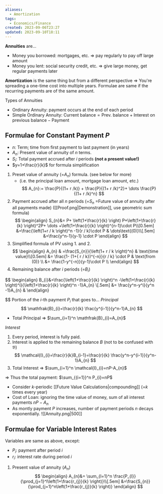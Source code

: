 ```yaml
---
aliases:
  - Amortization
tags:
  - Economics/Finance
created: 2023-09-06T23:27
updated: 2023-09-10T18:11
---
```


**Annuities** are…

- Money you borrowed: mortgages, etc. ⇒ pay regularly to pay off large amount
- Money you lent: social security credit, etc. ⇒ give large money, get regular payments later

**Amortization** is the same thing but from a different perspective
⇒ You're spreading a one-time cost into multiple years. Formulae are same if the recurring payments are of the same amount.

Types of Annuities

- Ordinary Annuity: payment occurs at the end of each period
- Simple Ordinary Annuity:
  $\text{Current balance}=\text{Prev. balance}+\text{Interest on previous balance}-\text{Payment}$

## Formulae for Constant Payment $P$

- $n$: Term; time from first payment to last payment (in years)
- $A_{n}$: Present value of annuity of $n$ terms.
- $S_{i}$: Total payment accrued after $i$ periods **(not a present value!)**
- $y=1+\frac{r}{k}$ for formula simplification

1. Preset value of annuity (=$A_{n}$) formula. (see below for more)
   - (i.e. the principal loan amount, mortgage loan amount, etc.) 
$$
A_{n}:= \frac{P}{(1+ r /k)} +  \frac{P}{(1+ r /k)^2}+ \dots \frac{P}{(1+ r /k)^n}
$$
1. Payment accrued after all $n$ periods (=$S_{n}$ =Future value of annuity after all payments made)
   ([[Proof.png|Demonstration]], use geometric sum formula)
$$
\begin{align}
S_{n}&= P+ \left(1+\frac{r}{k} \right) P+\left(1+\frac{r}{k} \right)^2P+ \dots +\left(1+\frac{r}{k} \right)^{n-1}\cdot P\\[0.5em]
&=\frac{\left(1+r / k \right)^n -1}{r / k}\cdot P & \dots\text{(0)}\\[.5em]
&=\frac{y^n-1}{y-1} \cdot P
\end{align}
$$
1. Simplified formula of PV using 1. and 2.
$$
\begin{align}
A_{n} & =\frac{S_{n}}{\left(1+ r / k \right)^n} & \text{time value}\\[0.5em]
&= \frac{1- (1+{ r / k})^{-n}}{r / k} \cdot P & \text{from (0)} \\
&= \frac{1-y^{-n}}{y-1}\cdot P \\
\end{align}
$$
1. Remaining balance after $i$ periods (=$B_{i}$)
   
$$
   \begin{align}
   B_{i}&=\frac{\left(1+\frac{r}{k} \right)^n -\left(1+\frac{r}{k} \right)^i}{\left(1+\frac{r}{k} \right)^n -1}A_{n} \\[.5em]
   &= \frac{y^n-y^i}{y^n -1}A_{n} &
   \end{align}

$$
Portion of the $i$-th payment $P_{i}$ that goes to…
_Principal_
$$
\mathfrak{B}_{i}=\frac{r}{k} \frac{y^{i-1}}{y^n-1}A_{n}
$$
- Total Principal ⇒ $\sum_{i=1}^n \mathfrak{B}_{i}=A_{n}$

_Interest_
1. Every period, interest is fully paid.
2. Interest is applied to the remaining balance $B$ (not to be confused with $\mathfrak{B}$)
$$
    	\mathcal{I}_{i}=\frac{r}{k}B_{i-1}=\frac{r}{k} \frac{y^n-y^{i-1}}{y^n-1}A_{n}
$$
3. Total Interest ⇒ $\sum_{i=1}^n \mathcal{I}_{i}=nP-A_{n}$

⇒ Thus the total payment: $\sum_{{i=1}}^n P_{i}=nP$

- Consider $k$-periodic [[Future Value Calculations|compounding]] (=$k$ times every year)
- Cost of Loan: ignoring the time value of money, sum of all interest payments $nP-A_{n}$
- As montly payment $P$ increases, number of payment periods $n$ decays exponentially.
![[Annuity.png|500]]

## Formulae for Variable Interest Rates

Variables are same as above, except:
- $P_{i}$: payment after period $i$
- $r_{i}$: interest rate during period $i$

1. Present value of annuity ($A_{n}$)
$$
\begin{align}
A_{n}&= \sum_{l=1}^n \frac{P_{l}}{\prod_{j=1}^l\left(1+\frac{r_{j}}{k} \right)}\\[.5em]
&=\frac{S_{n}}{\prod_{j=1}^n\left(1+\frac{r_{j}}{k} \right)}
\end{align}
$$
